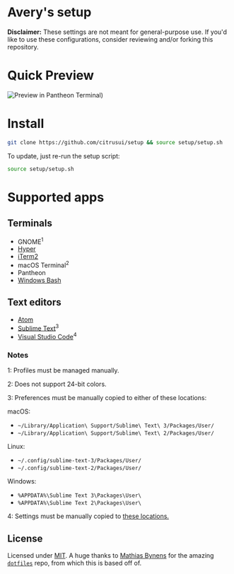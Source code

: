 # Avery's setup

**Disclaimer:** These settings are not meant for general-purpose use. If you'd like to use these configurations, consider reviewing and/or forking this repository.

# Quick Preview

![Preview in Pantheon Terminal)](https://cloud.githubusercontent.com/assets/9056756/20851411/4a24f6d2-b8ae-11e6-848c-6878d5d064f6.png)

# Install

```sh
git clone https://github.com/citrusui/setup && source setup/setup.sh
```

To update, just re-run the setup script:

```sh
source setup/setup.sh
```

# Supported apps

## Terminals

- GNOME<sup>1</sup>
- [Hyper](https://hyper.is)
- [iTerm2](https://www.iterm2.com)
- macOS Terminal<sup>2</sup>
- Pantheon
- [Windows Bash](https://msdn.microsoft.com/commandline/wsl/about)

## Text editors

- [Atom](https://atom.io)
- [Sublime Text](https://www.sublimetext.com)<sup>3</sup>
- [Visual Studio Code](https://code.visualstudio.com)<sup>4</sup>

### Notes

1: Profiles must be managed manually.

2: Does not support 24-bit colors.

3: Preferences must be manually copied to either of these locations:

macOS:
- `~/Library/Application\ Support/Sublime\ Text\ 3/Packages/User/`
- `~/Library/Application\ Support/Sublime\ Text\ 2/Packages/User/`

Linux:
- `~/.config/sublime-text-3/Packages/User/`
- `~/.config/sublime-text-2/Packages/User/`

Windows:
- `%APPDATA%\Sublime Text 3\Packages\User\`
- `%APPDATA%\Sublime Text 2\Packages\User\`

4: Settings must be manually copied to [these locations.](https://code.visualstudio.com/Docs/customization/userandworkspace#_settings-file-locations)

## License

Licensed under [MIT](LICENSE.md). A huge thanks to [Mathias Bynens](https://mathiasbynens.be) for the amazing [`dotfiles`](https://github.com/mathiasbynens/dotfiles) repo, from which this is based off of.
